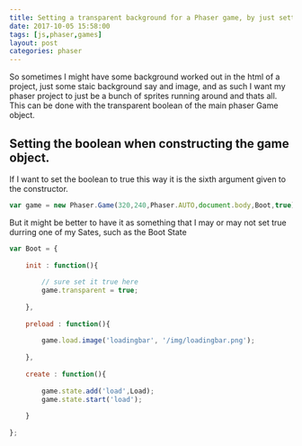 ```yaml
---
title: Setting a transparent background for a Phaser game, by just setting a boolean.
date: 2017-10-05 15:58:00
tags: [js,phaser,games]
layout: post
categories: phaser
---
```


So sometimes I might have some background worked out in the html of a project, just some staic background say and image, and as such I want my phaser project to just be a bunch of sprites running around and thats all. This can be done with the transparent boolean of the main phaser Game object.

<!-- more -->

## Setting the boolean when constructing the game object.

If I want to set the boolean to true this way it is the sixth argument given to the constructor.

```js
var game = new Phaser.Game(320,240,Phaser.AUTO,document.body,Boot,true);
``` 

But it might be better to have it as something that I may or may not set true durring one of my Sates, such as the Boot State

```js
var Boot = {
 
    init : function(){
 
        // sure set it true here
        game.transparent = true;
 
    },
 
    preload : function(){
 
        game.load.image('loadingbar', '/img/loadingbar.png');
 
    },
 
    create : function(){
 
        game.state.add('load',Load);
        game.state.start('load');
 
    }
 
};
```